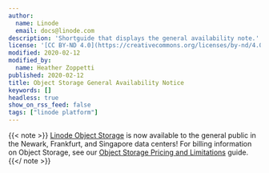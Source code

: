 ```yaml
---
author:
  name: Linode
  email: docs@linode.com
description: 'Shortguide that displays the general availability note.'
license: '[CC BY-ND 4.0](https://creativecommons.org/licenses/by-nd/4.0)'
modified: 2020-02-12
modified_by:
  name: Heather Zoppetti
published: 2020-02-12
title: Object Storage General Availability Notice
keywords: []
headless: true
show_on_rss_feed: false
tags: ["linode platform"]
---
```


{{< note >}}
[Linode Object Storage](/docs/platform/object-storage/) is now available to the general public in the Newark, Frankfurt, and Singapore data centers! For billing information on Object Storage, see our [Object Storage Pricing and Limitations](/docs/platform/object-storage/pricing-and-limitations/) guide.
{{</ note >}}
